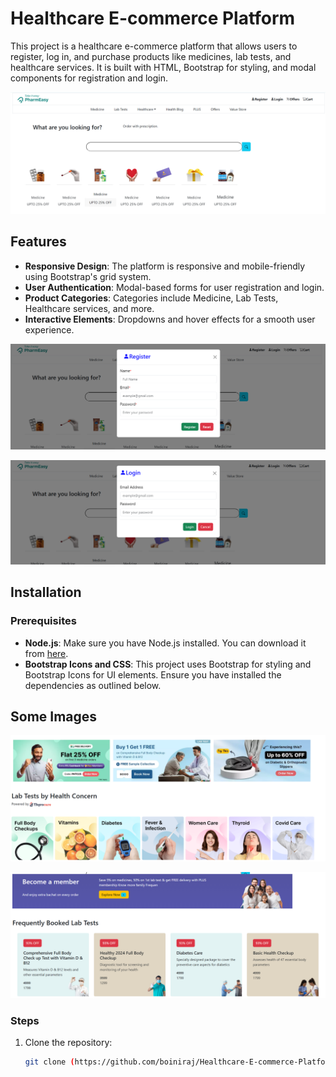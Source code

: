 # Healthcare E-commerce Platform

This project is a healthcare e-commerce platform that allows users to register, log in, and purchase products like medicines, lab tests, and healthcare services. It is built with HTML, Bootstrap for styling, and modal components for registration and login.


![pharmaApp](/images/pharma1.png)

## Features

- **Responsive Design**: The platform is responsive and mobile-friendly using Bootstrap's grid system.
- **User Authentication**: Modal-based forms for user registration and login.
- **Product Categories**: Categories include Medicine, Lab Tests, Healthcare services, and more.
- **Interactive Elements**: Dropdowns and hover effects for a smooth user experience.
  

![pharmaApp](/images/pharma2.png)    




![pharmaApp](/images/pharma3.png)


## Installation

### Prerequisites

- **Node.js**: Make sure you have Node.js installed. You can download it from [here](https://nodejs.org/).
- **Bootstrap Icons and CSS**: This project uses Bootstrap for styling and Bootstrap Icons for UI elements. Ensure you have installed the dependencies as outlined below.
  
## Some Images

![appimages](/images/pharma4.png)

![appimages](/images/pharma5.png)

### Steps

1. Clone the repository:

   ```bash
   git clone (https://github.com/boiniraj/Healthcare-E-commerce-Platform.git)

